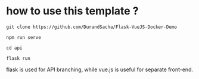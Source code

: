 # how to use this template ? 

    git clone https://github.com/DurandSacha/Flask-VueJS-Docker-Demo

    npm run serve

    cd api
    
    flask run

flask is used for API branching, while vue.js is useful for separate front-end.